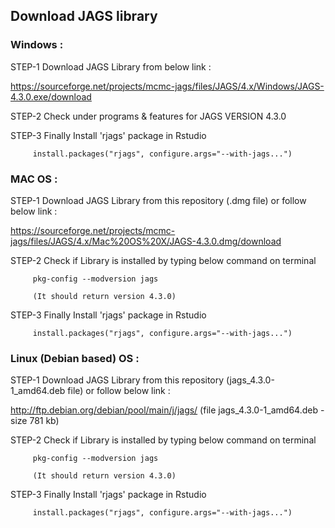
## Download JAGS library

### Windows :

STEP-1 Download JAGS Library from below link :

https://sourceforge.net/projects/mcmc-jags/files/JAGS/4.x/Windows/JAGS-4.3.0.exe/download

STEP-2 Check under programs & features for JAGS VERSION 4.3.0

STEP-3 Finally Install 'rjags' package in Rstudio 

         install.packages("rjags", configure.args="--with-jags...")

### MAC OS :

STEP-1 Download JAGS Library from this repository (.dmg file) or follow below link :
       
https://sourceforge.net/projects/mcmc-jags/files/JAGS/4.x/Mac%20OS%20X/JAGS-4.3.0.dmg/download

STEP-2 Check if Library is installed by typing below command on terminal
	   
	     pkg-config --modversion jags

	     (It should return version 4.3.0)

STEP-3 Finally Install 'rjags' package in Rstudio 

         install.packages("rjags", configure.args="--with-jags...")
         
         

### Linux (Debian based) OS :

STEP-1 Download JAGS Library from this repository (jags_4.3.0-1_amd64.deb file) or follow below link :
       
http://ftp.debian.org/debian/pool/main/j/jags/    (file jags_4.3.0-1_amd64.deb - size 781 kb)

STEP-2 Check if Library is installed by typing below command on terminal
	   
	     pkg-config --modversion jags

	     (It should return version 4.3.0)

STEP-3 Finally Install 'rjags' package in Rstudio 

         install.packages("rjags", configure.args="--with-jags...")

 
